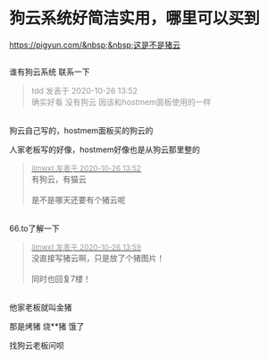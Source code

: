 # 狗云系统好简洁实用，哪里可以买到


https://pigyun.com/&nbsp;&nbsp;这是不是猪云

<img id="aimg_YfLfw" onclick="zoom(this, this.src, 0, 0, 0)" class="zoom" src="https://66.to/jiasuzhu.jpg" onmouseover="img_onmouseoverfunc(this)" onload="thumbImg(this)" border="0" alt="" />

谁有狗云系统 联系一下

<div class="quote"><blockquote><font color="#999999">tdd 发表于 2020-10-26 13:52</font><br />
<font color="#999999">确实好看 没有狗云 因该和hostmem面板使用的一样</font></blockquote></div><br />
狗云自己写的，hostmem面板买的狗云的

人家老板写的好像，hostmem好像也是从狗云那里整的<img id="aimg_QRFSA" onclick="zoom(this, this.src, 0, 0, 0)" class="zoom" src="https://cdn.jsdelivr.net/gh/hishis/forum-master/public/images/patch.gif" onmouseover="img_onmouseoverfunc(this)" onload="thumbImg(this)" border="0" alt="" />

<div class="quote"><blockquote><font size="2"><a href="https://www.hostloc.com/forum.php?mod=redirect&amp;goto=findpost&amp;pid=9353900&amp;ptid=758584" target="_blank"><font color="#999999">llmwxt 发表于 2020-10-26 13:52</font></a></font><br />
有狗云，有猫云<br />
<br />
是不是哪天还要有个猪云呢</blockquote></div><br />
66.to了解一下&nbsp; &nbsp;

<div class="quote"><blockquote><font size="2"><a href="https://www.hostloc.com/forum.php?mod=redirect&amp;goto=findpost&amp;pid=9353932&amp;ptid=758584" target="_blank"><font color="#999999">llmwxt 发表于 2020-10-26 13:59</font></a></font><br />
没直接写猪云啊，只是放了个猪图片！<br />
<br />
同时也回复7楼！</blockquote></div><br />
他家老板就叫金猪<img src="static/image/smiley/default/lol.gif" smilieid="12" border="0" alt="" />

那是烤猪 烧**猪<img src="static/image/smiley/default/lol.gif" smilieid="12" border="0" alt="" /><img src="static/image/smiley/default/lol.gif" smilieid="12" border="0" alt="" /><img src="static/image/smiley/default/lol.gif" smilieid="12" border="0" alt="" /> 饿了

找狗云老板问呗
